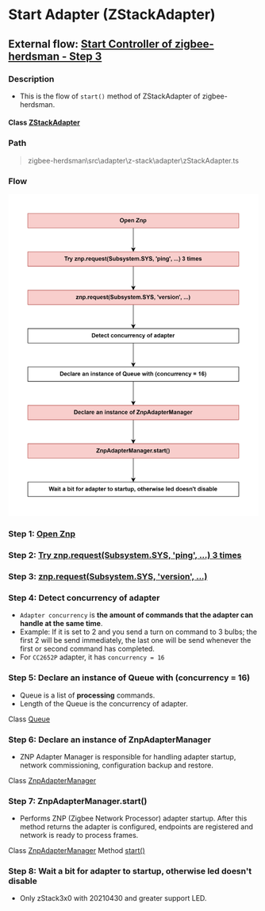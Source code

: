 # Start Adapter (ZStackAdapter) 

## External flow: [Start Controller of zigbee-herdsman - Step 3](5_3_4_start_controller_of_zigbee-herdsman.md#step-3-start-adapter-zstackadapter)

### Description
- This is the flow of `start()` method of ZStackAdapter of zigbee-herdsman.
  
#### Class [ZStackAdapter](...)

### Path
> zigbee-herdsman\src\adapter\z-stack\adapter\zStackAdapter.ts

### Flow

<img src="../images/5_3_4_3_start_adapter_(zstackadapter).png" width="550"/>

### Step 1: [Open Znp](5_3_4_3_1_open_znp.md)

### Step 2: [Try znp.request(Subsystem.SYS, 'ping', ...) 3 times](5_3_4_3_2_try_znp.request(subsystem.sys%2C_'ping'%2C_...)_3_times.md)

### Step 3: [znp.request(Subsystem.SYS, 'version', ...)](5_3_4_3_3_znp.request(subsystem.sys%2C_'version'%2C_...).md)

### Step 4: Detect concurrency of adapter
- `Adapter concurrency` is **the amount of commands that the adapter can handle at the same time**.
- Example: If it is set to 2 and you send a turn on command to 3 bulbs; the first 2 will be send immediately, the last one will be send whenever the first or second command has completed.
- For `CC2652P` adapter, it has `concurrency = 16`

### Step 5: Declare an instance of Queue with (concurrency = 16)
- Queue is a list of **processing** commands.
- Length of the Queue is the concurrency of adapter.
  
Class [Queue]()

### Step 6: Declare an instance of ZnpAdapterManager
- ZNP Adapter Manager is responsible for handling adapter startup, network commissioning, configuration backup and restore.

Class [ZnpAdapterManager]()

### Step 7: ZnpAdapterManager.start()
- Performs ZNP (Zigbee Network Processor) adapter startup. After this method returns the adapter is configured, endpoints are registered and network is ready to process frames.

Class [ZnpAdapterManager]()
Method [start()]()

### Step 8: Wait a bit for adapter to startup, otherwise led doesn't disable
- Only zStack3x0 with 20210430 and greater support LED.